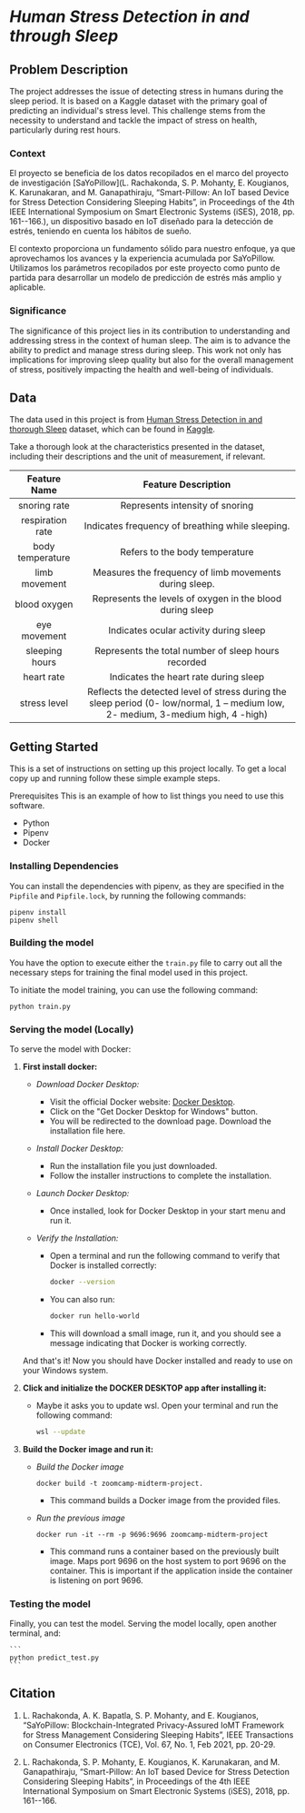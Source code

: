 
# *Human Stress Detection in and through Sleep* 

## Problem Description

The project addresses the issue of detecting stress in humans during the sleep period. It is based on a Kaggle dataset with the primary goal of predicting an individual's stress level. This challenge stems from the necessity to understand and tackle the impact of stress on health, particularly during rest hours.

### Context 

El proyecto se beneficia de los datos recopilados en el marco del proyecto de investigación [SaYoPillow](L. Rachakonda, S. P. Mohanty, E. Kougianos, K. Karunakaran, and M. Ganapathiraju, “Smart-Pillow: An IoT based Device for Stress Detection Considering Sleeping Habits”, in Proceedings of the 4th IEEE International Symposium on Smart Electronic Systems (iSES), 2018, pp. 161--166.), un dispositivo basado en IoT diseñado para la detección de estrés, teniendo en cuenta los hábitos de sueño.

El contexto proporciona un fundamento sólido para nuestro enfoque, ya que aprovechamos los avances y la experiencia acumulada por SaYoPillow. Utilizamos los parámetros recopilados por este proyecto como punto de partida para desarrollar un modelo de predicción de estrés más amplio y aplicable.

### Significance

The significance of this project lies in its contribution to understanding and addressing stress in the context of human sleep. The aim is to advance the ability to predict and manage stress during sleep. This work not only has implications for improving sleep quality but also for the overall management of stress, positively impacting the health and well-being of individuals.


## Data

The data used in this project is from [Human Stress Detection in and thorough Sleep](https://www.kaggle.com/datasets/laavanya/human-stress-detection-in-and-through-sleep?select=SaYoPillow.csv) dataset, which can be found in [Kaggle](https://www.kaggle.com/).

Take a thorough look at the characteristics presented in the dataset, including their descriptions and the unit of measurement, if relevant.

| Feature Name | Feature Description |
| :----------: | :-----------------: |
| snoring rate   | Represents intensity of snoring |
| respiration rate | Indicates frequency of breathing while sleeping. |
| body temperature | Refers to the body temperature |
| limb movement | Measures the frequency of limb movements during sleep. |
| blood oxygen | Represents the levels of oxygen in the blood during sleep |
| eye movement | Indicates ocular activity during sleep |
| sleeping hours | Represents the total number of sleep hours recorded |
| heart rate | Indicates the heart rate during sleep |
| stress level | Reflects the detected level of stress during the sleep period (0- low/normal, 1 – medium low, 2- medium, 3-medium high, 4 -high) |

## Getting Started

This is a set of instructions on setting up this project locally. To get a local copy up and running follow these simple example steps.

Prerequisites This is an example of how to list things you need to use this software.

- Python
- Pipenv
- Docker 

### Installing Dependencies

You can install the dependencies with pipenv, as they are specified in the `Pipfile` and `Pipfile.lock`, by running the following commands:

```
pipenv install
pipenv shell
```

### Building the model

You have the option to execute either the `train.py` file  to carry out all the necessary steps for training the final model used in this project.

To initiate the model training, you can use the following command:

```
python train.py
```

### Serving the model (Locally)

To serve the model with Docker:

1. **First install docker:**

    - *Download Docker Desktop:*
        - Visit the official Docker website: [Docker Desktop](https://www.docker.com/products/docker-desktop).
        - Click on the "Get Docker Desktop for Windows" button.
        - You will be redirected to the download page. Download the installation file here.

    - *Install Docker Desktop:*
        - Run the installation file you just downloaded.
        - Follow the installer instructions to complete the installation.

    - *Launch Docker Desktop:*
        - Once installed, look for Docker Desktop in your start menu and run it.
    
    - *Verify the Installation:*
        - Open a terminal and run the following command to verify that Docker is installed correctly:
        
            ```bash
            docker --version
            ```
        - You can also run:
            ```bash
            docker run hello-world
            ```
        - This will download a small image, run it, and you should see a message indicating that Docker is working correctly.
    
    And that's it! Now you should have Docker installed and ready to use on your Windows system.

2. **Click and initialize the DOCKER DESKTOP app after installing it:**

    - Maybe it asks you to update wsl. Open your terminal and run the following command:
        ```bash
        wsl --update
        ```

3. **Build the Docker image and run it:**

    - *Build the Docker image*
        ```
        docker build -t zoomcamp-midterm-project.
        ```
        
        - This command builds a Docker image from the provided files.

    - *Run the previous image*
        ```
        docker run -it --rm -p 9696:9696 zoomcamp-midterm-project
        ```
        - This command runs a container based on the previously built image. Maps port 9696 on the host system to port 9696 on the container. This is important if the application inside the container is listening on port 9696.

### Testing the model

Finally, you can test the model. Serving the model locally, open another terminal, and:

    ```
    python predict_test.py
    ```

## Citation

1. L. Rachakonda, A. K. Bapatla, S. P. Mohanty, and E. Kougianos, “SaYoPillow: Blockchain-Integrated Privacy-Assured IoMT Framework for Stress Management Considering Sleeping Habits”, IEEE Transactions on Consumer Electronics (TCE), Vol. 67, No. 1, Feb 2021, pp. 20-29.

2. L. Rachakonda, S. P. Mohanty, E. Kougianos, K. Karunakaran, and M. Ganapathiraju, “Smart-Pillow: An IoT based Device for Stress Detection Considering Sleeping Habits”, in Proceedings of the 4th IEEE International Symposium on Smart Electronic Systems (iSES), 2018, pp. 161--166.
